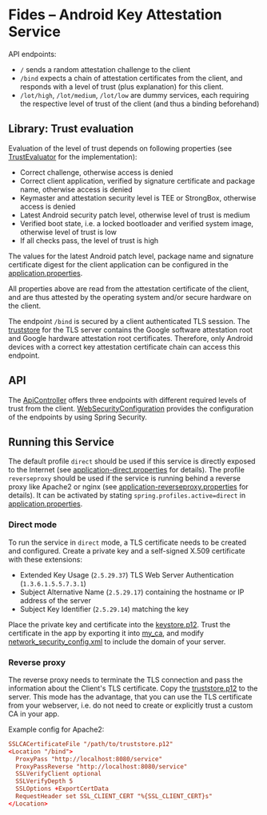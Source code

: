 # Fides – Android Key Attestation Service

API endpoints:
 - `/` sends a random attestation challenge to the client
 - `/bind` expects a chain of attestation certificates from the client, and responds with a level of trust (plus explanation) for this client.
 - `/lot/high`, `/lot/medium`, `/lot/low` are dummy services, each requiring the respective level of trust of the client (and thus a binding beforehand)

## Library: Trust evaluation

Evaluation of the level of trust depends on following properties (see [TrustEvaluator](./lib/src/main/kotlin/com/example/lib/TrustEvaluator.kt) for the implementation):
 - Correct challenge, otherwise access is denied
 - Correct client application, verified by signature certificate and package name, otherwise access is denied
 - Keymaster and attestation security level is TEE or StrongBox, otherwise access is denied
 - Latest Android security patch level, otherwise level of trust is medium
 - Verified boot state, i.e. a locked bootloader and verified system image, otherwise level of trust is low
 - If all checks pass, the level of trust is high

The values for the latest Android patch level, package name and signature certificate digest for the client application can be configured in the [application.properties](./src/main/resources/application.properties).
 
All properties above are read from the attestation certificate of the client, and are thus attested by the operating system and/or secure hardware on the client.

The endpoint `/bind` is secured by a client authenticated TLS session. The [truststore](./src/main/resources/truststore.p12) for the TLS server contains the Google software attestation root and Google hardware attestation root certificates. Therefore, only Android devices with a correct key attestation certificate chain can access this endpoint.

## API

The [ApiController](./src/main/kotlin/com/example/attestationservice/ApiController.kt) offers three endpoints with different required levels of trust from the client. [WebSecurityConfiguration](./src/main/kotlin/com/example/attestationservice/WebSecurityConfiguration.kt) provides the configuration of the endpoints by using Spring Security.

## Running this Service

The default profile `direct` should be used if this service is directly exposed to the Internet (see [application-direct.properties](./src/main/resources/application-direct.properties) for details). The profile `reverseproxy` should be used if the service is running behind a reverse proxy like Apache2 or nginx (see [application-reverseproxy.properties](./src/main/resources/application-reverseproxy.properties) for details). It can be activated by stating `spring.profiles.active=direct` in [application.properties](./src/main/resources/application.properties).

### Direct mode 

To run the service in `direct` mode, a TLS certificate needs to be created and configured. Create a private key and a self-signed X.509 certificate with these extensions:

 - Extended Key Usage (`2.5.29.37`) TLS Web Server Authentication (`1.3.6.1.5.5.7.3.1`)
 - Subject Alternative Name (`2.5.29.17`) containing the hostname or IP address of the server
 - Subject Key Identifier (`2.5.29.14`) matching the key
 
 Place the private key and certificate into the [keystore.p12](./src/main/resources/keystore.p12). Trust the certificate in the app by exporting it into [my_ca](./../android-app/app/src/main/res/raw/my_ca), and modify [network_security_config.xml](./../android-app/app/src/main/res/xml/network_security_config.xml) to include the domain of your server.
 
### Reverse proxy

The reverse proxy needs to terminate the TLS connection and pass the information about the Client's TLS certificate. Copy the [truststore.p12](./src/main/resources/truststore.p12) to the server. This mode has the advantage, that you can use the TLS certificate from your webserver, i.e. do not need to create or explicitly trust a custom CA in your app.

Example config for Apache2:
```conf
SSLCACertificateFile "/path/to/truststore.p12"
<Location "/bind">
  ProxyPass "http://localhost:8080/service"
  ProxyPassReverse "http://localhost:8080/service"
  SSLVerifyClient optional
  SSLVerifyDepth 5
  SSLOptions +ExportCertData
  RequestHeader set SSL_CLIENT_CERT "%{SSL_CLIENT_CERT}s"
</Location>
```
